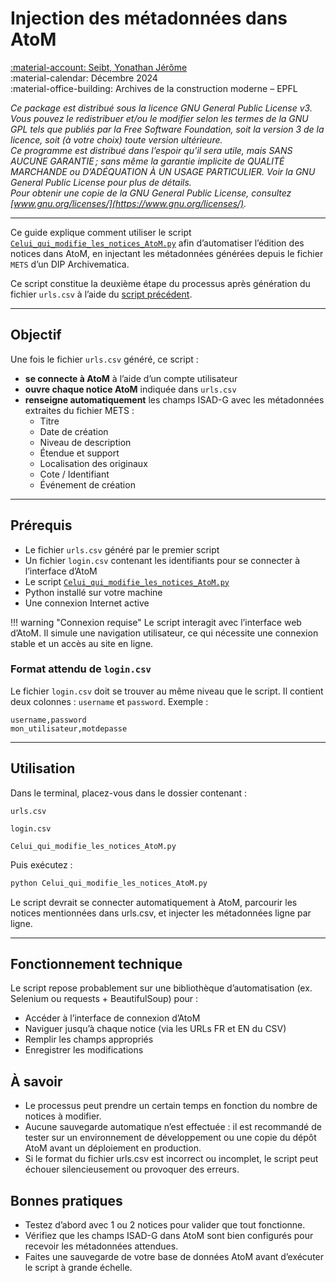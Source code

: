# Injection des métadonnées dans AtoM

[:material-account: Seibt, Yonathan Jérôme](https://infoscience.epfl.ch/entities/person/54236519-4a6b-461d-a338-60e3627f13d0)  
:material-calendar: Décembre 2024  
:material-office-building: Archives de la construction moderne – EPFL

*Ce package est distribué sous la licence GNU General Public License v3. Vous pouvez le redistribuer et/ou le modifier selon les termes de la GNU GPL tels que publiés par la Free Software Foundation, soit la version 3 de la licence, soit (à votre choix) toute version ultérieure.*  
*Ce programme est distribué dans l’espoir qu’il sera utile, mais SANS AUCUNE GARANTIE ; sans même la garantie implicite de QUALITÉ MARCHANDE ou D’ADÉQUATION À UN USAGE PARTICULIER. Voir la GNU General Public License pour plus de détails.*  
*Pour obtenir une copie de la GNU General Public License, consultez [www.gnu.org/licenses/](https://www.gnu.org/licenses/).*

---

Ce guide explique comment utiliser le script [`Celui_qui_modifie_les_notices_AtoM.py`](../../resources/scripts/Celui_qui_modifie_les_notices_AtoM.py) afin d’automatiser l’édition des notices dans AtoM, en injectant les métadonnées générées depuis le fichier `METS` d’un DIP Archivematica.

Ce script constitue la deuxième étape du processus après génération du fichier `urls.csv` à l’aide du [script précédent](../assemble-mets-atom/).

---

## Objectif

Une fois le fichier `urls.csv` généré, ce script :

- **se connecte à AtoM** à l’aide d’un compte utilisateur
- **ouvre chaque notice AtoM** indiquée dans `urls.csv`
- **renseigne automatiquement** les champs ISAD-G avec les métadonnées extraites du fichier METS :
  - Titre
  - Date de création
  - Niveau de description
  - Étendue et support
  - Localisation des originaux
  - Cote / Identifiant
  - Événement de création

---

## Prérequis

- Le fichier `urls.csv` généré par le premier script
- Un fichier `login.csv` contenant les identifiants pour se connecter à l’interface d’AtoM
- Le script [`Celui_qui_modifie_les_notices_AtoM.py`](../../resources/scripts/Celui_qui_modifie_les_notices_AtoM.py)
- Python installé sur votre machine
- Une connexion Internet active

!!! warning "Connexion requise"
    Le script interagit avec l’interface web d’AtoM. Il simule une navigation utilisateur, ce qui nécessite une connexion stable et un accès au site en ligne.

### Format attendu de `login.csv`

Le fichier `login.csv` doit se trouver au même niveau que le script. Il contient deux colonnes : `username` et `password`. Exemple :

```csv title="login.csv"
username,password
mon_utilisateur,motdepasse
```

---

## Utilisation

Dans le terminal, placez-vous dans le dossier contenant :

    urls.csv

    login.csv

    Celui_qui_modifie_les_notices_AtoM.py

Puis exécutez :

```bash
python Celui_qui_modifie_les_notices_AtoM.py
```

Le script devrait se connecter automatiquement à AtoM, parcourir les notices mentionnées dans urls.csv, et injecter les métadonnées ligne par ligne.

---

## Fonctionnement technique

Le script repose probablement sur une bibliothèque d’automatisation (ex. Selenium ou requests + BeautifulSoup) pour :

- Accéder à l’interface de connexion d’AtoM
- Naviguer jusqu’à chaque notice (via les URLs FR et EN du CSV)
- Remplir les champs appropriés
- Enregistrer les modifications

## À savoir

- Le processus peut prendre un certain temps en fonction du nombre de notices à modifier.
- Aucune sauvegarde automatique n’est effectuée : il est recommandé de tester sur un environnement de développement ou une copie du dépôt AtoM avant un déploiement en production.
- Si le format du fichier urls.csv est incorrect ou incomplet, le script peut échouer silencieusement ou provoquer des erreurs.

## Bonnes pratiques

- Testez d’abord avec 1 ou 2 notices pour valider que tout fonctionne.
- Vérifiez que les champs ISAD-G dans AtoM sont bien configurés pour recevoir les métadonnées attendues.
- Faites une sauvegarde de votre base de données AtoM avant d’exécuter le script à grande échelle.